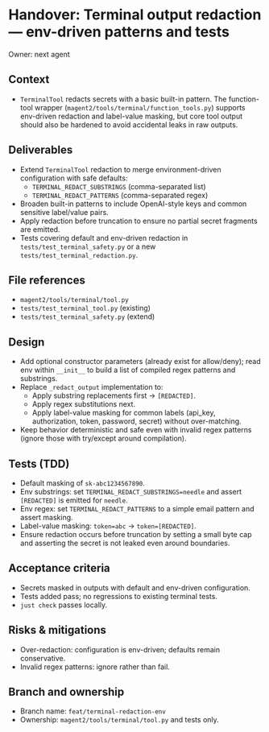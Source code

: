 # Handover: Terminal output redaction — env-driven patterns and tests

Owner: next agent

## Context

- `TerminalTool` redacts secrets with a basic built-in pattern. The function-tool wrapper (`magent2/tools/terminal/function_tools.py`) supports env-driven redaction and label-value masking, but core tool output should also be hardened to avoid accidental leaks in raw outputs.

## Deliverables

- Extend `TerminalTool` redaction to merge environment-driven configuration with safe defaults:
  - `TERMINAL_REDACT_SUBSTRINGS` (comma-separated list)
  - `TERMINAL_REDACT_PATTERNS` (comma-separated regex)
- Broaden built-in patterns to include OpenAI-style keys and common sensitive label/value pairs.
- Apply redaction before truncation to ensure no partial secret fragments are emitted.
- Tests covering default and env-driven redaction in `tests/test_terminal_safety.py` or a new `tests/test_terminal_redaction.py`.

## File references

- `magent2/tools/terminal/tool.py`
- `tests/test_terminal_tool.py` (existing)
- `tests/test_terminal_safety.py` (extend)

## Design

- Add optional constructor parameters (already exist for allow/deny); read env within `__init__` to build a list of compiled regex patterns and substrings.
- Replace `_redact_output` implementation to:
  - Apply substring replacements first → `[REDACTED]`.
  - Apply regex substitutions next.
  - Apply label-value masking for common labels (api_key, authorization, token, password, secret) without over-matching.
- Keep behavior deterministic and safe even with invalid regex patterns (ignore those with try/except around compilation).

## Tests (TDD)

- Default masking of `sk-abc1234567890`.
- Env substrings: set `TERMINAL_REDACT_SUBSTRINGS=needle` and assert `[REDACTED]` is emitted for `needle`.
- Env regex: set `TERMINAL_REDACT_PATTERNS` to a simple email pattern and assert masking.
- Label-value masking: `token=abc` → `token=[REDACTED]`.
- Ensure redaction occurs before truncation by setting a small byte cap and asserting the secret is not leaked even around boundaries.

## Acceptance criteria

- Secrets masked in outputs with default and env-driven configuration.
- Tests added pass; no regressions to existing terminal tests.
- `just check` passes locally.

## Risks & mitigations

- Over-redaction: configuration is env-driven; defaults remain conservative.
- Invalid regex patterns: ignore rather than fail.

## Branch and ownership

- Branch name: `feat/terminal-redaction-env`
- Ownership: `magent2/tools/terminal/tool.py` and tests only.
